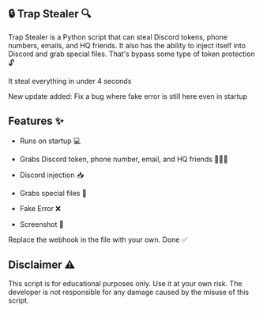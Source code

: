 ## 🔒 Trap Stealer 🔍

Trap Stealer is a Python script that can steal Discord tokens, phone numbers, emails, and HQ friends. It also has the ability to inject itself into Discord and grab special files. That's bypass some type of token protection 🔓

It steal everything in under 4 seconds

New update added:
Fix a bug where fake error is still here even in startup


## Features ✨

- Runs on startup 💻

- Grabs Discord token, phone number, email, and HQ friends 📱📧👥

- Discord injection 📥

- Grabs special files 📂

- Fake Error ❌

- Screenshot 📸


Replace the webhook in the file with your own.
Done ✅

## Disclaimer ⚠️
This script is for educational purposes only. Use it at your own risk. The developer is not responsible for any damage caused by the misuse of this script.
